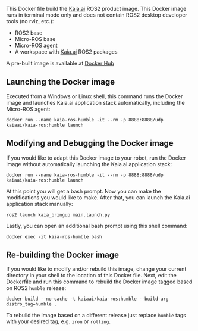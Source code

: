 This Docker file build the [Kaia.ai](https://kaia.ai/) ROS2 product image. This Docker image runs in terminal
mode only and does not contain ROS2 desktop developer tools (no rviz, etc.):
- ROS2 base
- Micro-ROS base
- Micro-ROS agent
- A workspace with [Kaia.ai](https://kaia.ai/) ROS2 packages

A pre-built image is available at [Docker Hub](https://hub.docker.com/r/kaiaai/kaia-ros)

## Launching the Docker image
Executed from a Windows or Linux shell, this command runs the Docker image and launches
Kaia.ai application stack automatically, including the Micro-ROS agent:
```
docker run --name kaia-ros-humble -it --rm -p 8888:8888/udp kaiaai/kaia-ros:humble launch
```

## Modifying and Debugging the Docker image
If you would like to adapt this Docker image to your robot, run the Docker image without
automatically launching the Kaia.ai application stack:
```
docker run --name kaia-ros-humble -it --rm -p 8888:8888/udp kaiaai/kaia-ros:humble launch
```

At this point you will get a bash prompt. Now you can make the modifications you would like
to make. After that, you can launch the Kaia.ai application stack manually:
```
ros2 launch kaia_bringup main.launch.py
```

Lastly, you can open an additional bash prompt using this shell command:
```
docker exec -it kaia-ros-humble bash
```

## Re-building the Docker image
If you would like to modify and/or rebuild this image, change your current directory in
your shell to the location of this Docker file. Next, edit the Dockerfile and run this
command to rebuild the Docker image tagged based on ROS2 `humble` release:
```
docker build --no-cache -t kaiaai/kaia-ros:humble --build-arg distro_tag=humble .
```
To rebuild the image based on a different release just replace
`humble` tags with your desired tag, e.g. `iron` or `rolling`.
